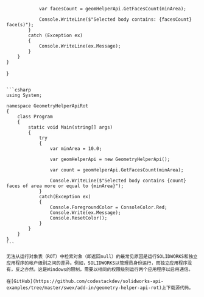                 var facesCount = geomHelperApi.GetFacesCount(minArea);

                Console.WriteLine($"Selected body contains: {facesCount} face(s)");
            }
            catch (Exception ex)
            {
                Console.WriteLine(ex.Message);
            }
        }
    }
}

~~~

```csharp
using System;

namespace GeometryHelperApiRot
{
    class Program
    {
        static void Main(string[] args)
        {
            try
            {
                var minArea = 10.0;

                var geomHelperApi = new GeometryHelperApi();

                var count = geomHelperApi.GetFacesCount(minArea);

                Console.WriteLine($"Selected body contains {count} faces of area more or equal to {minArea}");
            }
            catch(Exception ex)
            {
                Console.ForegroundColor = ConsoleColor.Red;
                Console.Write(ex.Message);
                Console.ResetColor();
            }
        }
    }
}
```

无法从运行对象表（ROT）中检索对象（即返回null）的最常见原因是运行SOLIDWORKS和独立应用程序的帐户级别之间的差异。例如，SOLIDWORKS以管理员身份运行，而独立应用程序没有，反之亦然。这是Windows的限制，需要以相同的权限级别运行两个应用程序以启用通信。

在[GitHub](https://github.com/codestackdev/solidworks-api-examples/tree/master/swex/add-in/geometry-helper-api-rot)上下载源代码。